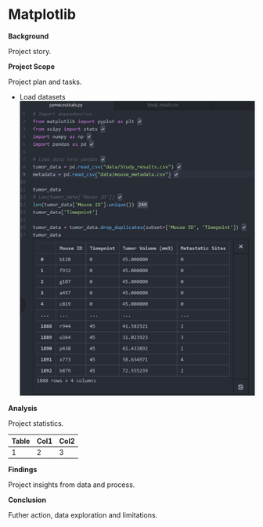 # Matplotlib

**Background**

Project story.

**Project Scope**

Project plan and tasks.
- Load datasets ![load](load.png)

**Analysis**

Project statistics.

|Table|Col1|Col2|
|----|----|----|
|1|2|3|4|

**Findings**

Project insights from data and process.

**Conclusion**

Futher action, data exploration and limitations.
